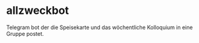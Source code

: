 # allzweckbot

Telegram bot der die Speisekarte und das wöchentliche Kolloquium in eine Gruppe postet.
